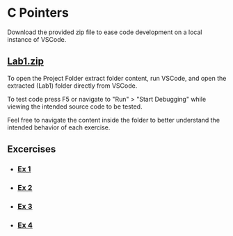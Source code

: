 # C Pointers

Download the provided zip file to ease code development on a local instance of VSCode.

## [Lab1.zip](../src/)

To open the Project Folder extract folder content, run VSCode, and open the extracted (Lab1) folder directly from VSCode.

To test code press F5 or navigate to "Run" > "Start Debugging" while viewing the intended source code to be tested.

Feel free to navigate the content inside the folder to better understand the intended behavior of each exercise.

## Excercises

- ### [Ex 1](./Lab1/Info/info-ex1.md)
- ### [Ex 2](./Lab1/Info/info-ex2.md)
- ### [Ex 3](./Lab1/Info/info-ex3.md)
- ### [Ex 4](./Lab1/Info/info-ex4.md)